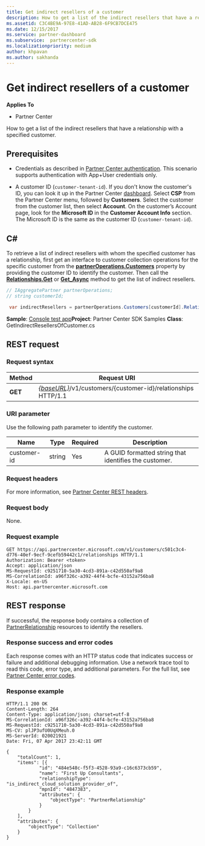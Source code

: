 ```yaml
---
title: Get indirect resellers of a customer
description: How to get a list of the indirect resellers that have a relationship with a specified customer.
ms.assetid: C3C4BE9A-97E8-41AD-AB28-6F9CB7DCE475
ms.date: 12/15/2017
ms.service: partner-dashboard
ms.subservice:  partnercenter-sdk
ms.localizationpriority: medium
author: khpavan
ms.author: sakhanda
---
```


# Get indirect resellers of a customer

**Applies To**

- Partner Center

How to get a list of the indirect resellers that have a relationship with a specified customer.

## Prerequisites

- Credentials as described in [Partner Center authentication](partner-center-authentication.md). This scenario supports authentication with App+User credentials only.

- A customer ID (`customer-tenant-id`). If you don't know the customer's ID, you can look it up in the Partner Center [dashboard](https://partner.microsoft.com/dashboard). Select **CSP** from the Partner Center menu, followed by **Customers**. Select the customer from the customer list, then select **Account**. On the customer’s Account page, look for the **Microsoft ID** in the **Customer Account Info** section. The Microsoft ID is the same as the customer ID  (`customer-tenant-id`).

## C\#

To retrieve a list of indirect resellers with whom the specified customer has a relationship, first get an interface to customer collection operations for the specific customer from the [**partnerOperations.Customers**](https://docs.microsoft.com/dotnet/api/microsoft.store.partnercenter.ipartner.relationships) property by providing the customer ID to identify the customer. Then call the [**Relationships.Get**](https://docs.microsoft.com/dotnet/api/microsoft.store.partnercenter.relationships.icustomerrelationshipcollection.get) or [**Get\_Async**](https://docs.microsoft.com/dotnet/api/microsoft.store.partnercenter.relationships.icustomerrelationshipcollection.getasync) method to get the list of indirect resellers.

``` csharp
// IAggregatePartner partnerOperations;
// string customerId;

 var indirectResellers = partnerOperations.Customers[customerId].Relationships.Get();
```

**Sample**: [Console test app](console-test-app.md)**Project**: Partner Center SDK Samples **Class**: GetIndirectResellersOfCustomer.cs

## REST request

### Request syntax

| Method  | Request URI                                                                                   |
|---------|-----------------------------------------------------------------------------------------------|
| **GET** | [*{baseURL}*](partner-center-rest-urls.md)/v1/customers/{customer-id}/relationships HTTP/1.1 |

### URI parameter

Use the following path parameter to identify the customer.

| Name        | Type   | Required | Description                                           |
|-------------|--------|----------|-------------------------------------------------------|
| customer-id | string | Yes      | A GUID formatted string that identifies the customer. |

### Request headers

For more information, see [Partner Center REST headers](headers.md).

### Request body

None.

### Request example

```http
GET https://api.partnercenter.microsoft.com/v1/customers/c501c3c4-d776-40ef-9ecf-9cefb59442c1/relationships HTTP/1.1
Authorization: Bearer <token>
Accept: application/json
MS-RequestId: c9251710-5a30-4cd3-891a-c42d550af9a8
MS-CorrelationId: a96f326c-a392-44f4-bcfe-43152a756ba8
X-Locale: en-US
Host: api.partnercenter.microsoft.com
```

## REST response

If successful, the response body contains a collection of [PartnerRelationship](relationships-resources.md) resources to identify the resellers.

### Response success and error codes

Each response comes with an HTTP status code that indicates success or failure and additional debugging information. Use a network trace tool to read this code, error type, and additional parameters. For the full list, see [Partner Center error codes](error-codes.md).

### Response example

```http
HTTP/1.1 200 OK
Content-Length: 264
Content-Type: application/json; charset=utf-8
MS-CorrelationId: a96f326c-a392-44f4-bcfe-43152a756ba8
MS-RequestId: c9251710-5a30-4cd3-891a-c42d550af9a8
MS-CV: plJP3ufU0UqXMeuh.0
MS-ServerId: 020021921
Date: Fri, 07 Apr 2017 23:42:11 GMT

{
    "totalCount": 1,
    "items": [{
            "id": "484e548c-f5f3-4528-93a9-c16c6373cb59",
            "name": "First Up Consultants",
            "relationshipType": "is_indirect_cloud_solution_provider_of",
            "mpnId": "4847383",
            "attributes": {
                "objectType": "PartnerRelationship"
            }
        }
    ],
    "attributes": {
        "objectType": "Collection"
    }
}
```
